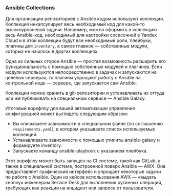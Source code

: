 ### Ansible Collections

Для организации репозиториев с Ansible кодом используют коллекции. Коллекция инкапсулирует весь необходимый код для какой-то высокоуровневой задачи. Например, можно оформить в коллекцию весь Ansible-код, необходимый для настройки сосисочной в Yandex Cloud и в этой коллекции будут все необходимые роли, плейбуки, плагины для `inventory`, а самое главное — собственные модули, которых не нашлось в других коллекциях.

Одна из сильных сторон Ansible — простая возможность расширить его функциональность с помощью собственных модулей и плагинов. Если модули используются непосредственно в задачах и запускаются на целевых серверах, то плагины упрощают работу с Ansible на контрольной ноде — сервере, где запускается сам Ansible.

Коллекции можно хранить в git-репозитории и устанавливать их оттуда или же публиковать на специальном сервисе — Ansible Galaxy.

Итоговый воркфлоу для вашей автоматизации управления конфигурацией может выглядеть следующим образом:

- Вы описываете зависимости в специальном файле (по соглашению `requirements.yaml`), в котором указываете список используемых коллекций.
- Устанавливаете зависимости с помощью утилиты ansible-galaxy и формируете inventory.
- Запускаете команду ansible-playbook с указанием плейбука.

Этот воркфлоу может быть запущен на CI системе, такой как GitLab, а также в специальной системе, построенной поверх Ansible — AWX. Она предоставляет графический интерфейс и упрощает некоторые задачи по работе с Ansible. Один из кейсов использования AWX — «выдать кнопку» инженерам Service Desk для выполнения рутинных операций, требующих как реакции на инцидент или запроса от пользователя.